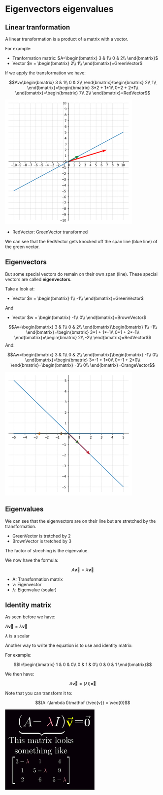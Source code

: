 # Eigenvectors eigenvalues

## Linear tranformation

A linear transformation is a product of a matrix with a vector.

For example:

- Tranformation matrix: $A=\begin{bmatrix}
3 & 1\\
0 & 2\\
\end{bmatrix}$
- Vector $v = \begin{bmatrix}
2\\
1\\
\end{bmatrix}=GreenVector$

If we apply the transformation we have:

$$Av=\begin{bmatrix}
3 & 1\\
0 & 2\\
\end{bmatrix}\begin{bmatrix}
2\\
1\\
\end{bmatrix}=\begin{bmatrix}
3*2 + 1*1\\
0*2 + 2*1\\
\end{bmatrix}=\begin{bmatrix}
7\\
2\\
\end{bmatrix}=RedVector$$

![](img/plot1.png)

- RedVector: GreenVector transformed

We can see that the RedVector  gets knocked off the span line (blue line) of the green vector.

## Eigenvectors

But some special vectors do remain on their own span (line). These special vectors are called **eigenvectors**.

Take a look at:
- Vector $v = \begin{bmatrix}
1\\
-1\\
\end{bmatrix}=GreenVector$

And
- Vector $w = \begin{bmatrix}
-1\\
0\\
\end{bmatrix}=BrownVector$

$$Av=\begin{bmatrix}
3 & 1\\
0 & 2\\
\end{bmatrix}\begin{bmatrix}
1\\
-1\\
\end{bmatrix}=\begin{bmatrix}
3*1 + 1*-1\\
0*1 + 2*-1\\
\end{bmatrix}=\begin{bmatrix}
2\\
-2\\
\end{bmatrix}=RedVector$$
And:

$$Aw=\begin{bmatrix}
3 & 1\\
0 & 2\\
\end{bmatrix}\begin{bmatrix}
-1\\
0\\
\end{bmatrix}=\begin{bmatrix}
3*-1 + 1*0\\
0*-1 + 2*0\\
\end{bmatrix}=\begin{bmatrix}
-3\\
0\\
\end{bmatrix}=OrangeVector$$



![](img/plot2.png)

## Eigenvalues

We can see that the eigenvectors are on their line but are stretched by the transformation.

- GreenVector is tretched by 2
- BrownVector is tretched by 3

The factor of streching is the eigenvalue.

We now have the formula:

$$A\mathbf {\vec{v}} =\lambda \mathbf {\vec{v}}$$

- A: Transformation matrix
- v: Eigenvector
- $\lambda$: Eigenvalue (scalar)

## Identity matrix

As seen before we have:

$A\mathbf {\vec{v}} =\lambda \mathbf {\vec{v}}$

$\lambda$ is a scalar

Another way to write the equation is to use and identity matrix:

For example:

$$I=\begin{bmatrix}
1 & 0 & 0\\
0 & 1 & 0\\
0 & 0 & 1
\end{bmatrix}$$

We then have:

$$A\mathbf {\vec{v}} =(\lambda I) \mathbf {\vec{v}}$$

Note that you can transform it to:

$$(A -\lambda I)\mathbf {\vec{v}} = \vec{0}$$

![](img/imatrix.png)

